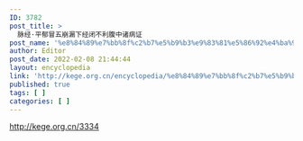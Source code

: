 ```yaml
---
ID: 3782
post_title: >
  脉经·平郁冒五崩漏下经闭不利腹中诸病证
post_name: '%e8%84%89%e7%bb%8f%c2%b7%e5%b9%b3%e9%83%81%e5%86%92%e4%ba%94%e5%b4%a9%e6%bc%8f%e4%b8%8b%e7%bb%8f%e9%97%ad%e4%b8%8d%e5%88%a9%e8%85%b9%e4%b8%ad%e8%af%b8%e7%97%85%e8%af%81'
author: Editor
post_date: 2022-02-08 21:44:44
layout: encyclopedia
link: 'http://kege.org.cn/encyclopedia/%e8%84%89%e7%bb%8f%c2%b7%e5%b9%b3%e9%83%81%e5%86%92%e4%ba%94%e5%b4%a9%e6%bc%8f%e4%b8%8b%e7%bb%8f%e9%97%ad%e4%b8%8d%e5%88%a9%e8%85%b9%e4%b8%ad%e8%af%b8%e7%97%85%e8%af%81'
published: true
tags: [ ]
categories: [ ]
---
```

http://kege.org.cn/3334